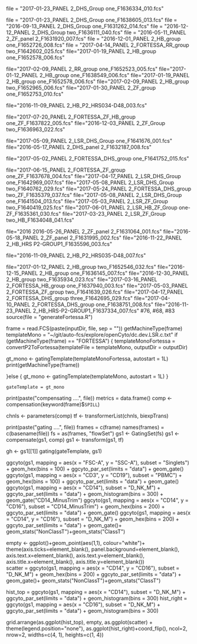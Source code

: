 file = "2017-01-23_PANEL 2_DHS_Group one_F1636334_010.fcs"

file = "2017-01-23_PANEL 2_DHS_Group one_F1638605_013.fcs"
file = "2016-09-13_PANEL 2_DHS_Group one_F1631262_014.fcs"
file = "2016-12-12_PANEL 2_DHS_Group two_F1636111_040.fcs"
file = "2016-05-11_PANEL 2_ZF_panel 2_F1631920_007.fcs"
file = "2016-12-01_PANEL 2_HB_group one_F1652726_008.fcs"
file = "2017-04-14_PANEL 2_FORTESSA_RR_group two_F1642602_025.fcs"
file="2017-01-19_PANEL 2_HB_group one_F1652578_006.fcs"

file="2017-02-09_PANEL 2_RR_group one_F1652523_005.fcs"
file="2017-01-12_PANEL 2_HB_group one_F1638549_006.fcs"
file="2017-01-19_PANEL 2_HB_group one_F1652578_006.fcs"
	file="2017-02-09_PANEL 2_HB_group two_F1652965_006.fcs"
file="2017-01-30_PANEL 2_ZF_group one_F1652753_010.fcs"





file="2016-11-09_PANEL 2_HB_P2_HRS034-D48_003.fcs"

file="2017-07-20_PANEL 2_FORTESSA_ZF_HB_group one_ZF_F1637822_005.fcs"
file="2016-12-03_PANEL 2_ZF_Group two_F1636963_022.fcs"

file="2017-05-09_PANEL 2_LSR_DHS_Group one_F1641676_001.fcs"
file="2016-05-17_PANEL 2_DHS_panel 2_F1632187_008.fcs"

file="2017-05-02_PANEL 2_FORTESSA_DHS_group one_F1641752_015.fcs"

file="2017-06-15_PANEL 2_FORTESSA_ZF_group one_ZF_F1637678_004.fcs"
file="2017-04-17_PANEL 2_LSR_DHS_Group one_F1642969_007.fcs"
file="2017-05-08_PANEL 2_LSR_DHS_Group two_F1640762_029.fcs"
file="2017-05-24_PANEL 2_FORTESSA_DHS_group two_ZF_F1635379_037.fcs"
file="2017-05-08_PANEL 2_LSR_DHS_Group one_F1641504_013.fcs"
file="2017-05-03_PANEL 2_LSR_ZF_Group two_F1640419_025.fcs"
file="2017-06-01_PANEL 2_LSR_HB_ZF_Group one-ZF_F1635361_030.fcs"
file="2017-03-23_PANEL 2_LSR_ZF_Group two_HB_F1634048_041.fcs"

file="2016 2016-05-26_PANEL 2_ZF_panel 2_F1631064_001.fcs"
file="2016-05-18_PANEL 2_ZF_panel 2_F1631995_002.fcs"
file="2016-11-22_PANEL 2_HB_HRS P2-GROUP1_F1635596_003.fcs"

file="2016-11-09_PANEL 2_HB_P2_HRS035-D48_007.fcs"


file="2017-01-12_PANEL 2_HB_group two_F1652546_032.fcs"
file="2016-12-15_PANEL 2_HB_group one_F1636145_007.fcs"
file="2016-12-30_PANEL 2_HB_group two_F1635934_023.fcs"
file="2017-03-16_PANEL 2_FORTESSA_HB_group one_F1637940_003.fcs"
file="2017-05-03_PANEL 2_FORTESSA_ZF_group two_F1641639_026.fcs"
file="2017-04-17_PANEL 2_FORTESSA_DHS_group three_F1642695_029.fcs"
file="2017-04-10_PANEL 2_FORTESSA_DHS_group one_F1638751_008.fcs"
file="2016-11-23_PANEL 2_HB_HRS-P2-GROUP1_F1637334_007.fcs"
 #76, #68, #83
source(file = "generateFortessa.R")

frame = read.FCS(paste(inputDir, file, sep = ""))
getMachineType(frame)
templateMono = "~/git/auto-fcs/explore/openCyto/dc.dev.LSR.c.txt"
if (getMachineType(frame) == "FORTESSA") {
  templateMonoFortessa = convertP2ToFortessa(templateFile = templateMono, outputDir = outputDir)
  
  gt_mono <-
    gatingTemplate(templateMonoFortessa, autostart = 1L)
  print(getMachineType(frame))
  
}else {
  gt_mono <-
    gatingTemplate(templateMono, autostart = 1L)
}

    gateTemplate = gt_mono
    
print(paste("compensating ....", file))
metrics = data.frame()
comp <- compensation(keyword(frame)$`SPILL`)

chnls <- parameters(comp)
tf <- transformerList(chnls, biexpTrans)

print(paste("gating ....", file))
frames = c(frame)
names(frames) = c(basename(file))
fs =  as(frames, "flowSet")
gs1 <- GatingSet(fs)
gs1 <- compensate(gs1, comp)
gs1 <- transform(gs1, tf)

gh <- gs1[[1]]
gating(gateTemplate, gs1)


ggcyto(gs1,
              mapping = aes(x = "FSC-A", y = "SSC-A"),
              subset = "Singlets") +
    geom_hex(bins = 100) + ggcyto_par_set(limits = "data") + geom_gate()
 ggcyto(gs1,
                mapping = aes(x = "CD3", y = "CD19"),
                subset = "PBMC") +
    geom_hex(bins = 100) + ggcyto_par_set(limits = "data") + geom_gate()   
ggcyto(gs1,
       mapping = aes(x = "CD14"),
       subset = "D_NK_M") + ggcyto_par_set(limits = "data") + geom_histogram(bins = 300) + geom_gate("CD14_MinusTrim")
ggcyto(gs1,
              mapping = aes(x = "CD14", y = "CD16"),
              subset = "CD14_MinusTrim") +
    geom_hex(bins = 200) + ggcyto_par_set(limits = "data") + geom_gate()
  ggcyto(gs1,
              mapping = aes(x = "CD14", y = "CD16"),
              subset = "D_NK_M") +
    geom_hex(bins = 200) + ggcyto_par_set(limits = "data") + geom_gate()+ geom_stats("NonClassT")+geom_stats("ClassT") 
 
empty <- ggplot()+geom_point(aes(1,1), colour="white")+
         theme(axis.ticks=element_blank(), 
               panel.background=element_blank(), 
               axis.text.x=element_blank(), axis.text.y=element_blank(),           
               axis.title.x=element_blank(), axis.title.y=element_blank())      
scatter =   ggcyto(gs1,
              mapping = aes(x = "CD14", y = "CD16"),
              subset = "D_NK_M") +
    geom_hex(bins = 200) + ggcyto_par_set(limits = "data") + geom_gate()+ geom_stats("NonClassT")+geom_stats("ClassT")
   
    
hist_top =   ggcyto(gs1,
       mapping = aes(x = "CD14"),
       subset = "D_NK_M") + ggcyto_par_set(limits = "data") + geom_histogram(bins = 300) 
       hist_right =   ggcyto(gs1,
       mapping = aes(x = "CD16"),
       subset = "D_NK_M") + ggcyto_par_set(limits = "data") + geom_histogram(bins = 300)
    
grid.arrange(as.ggplot(hist_top), empty, as.ggplot(scatter) + theme(legend.position="none"), as.ggplot(hist_right)+coord_flip(), ncol=2, nrow=2, widths=c(4, 1), heights=c(1, 4))
   